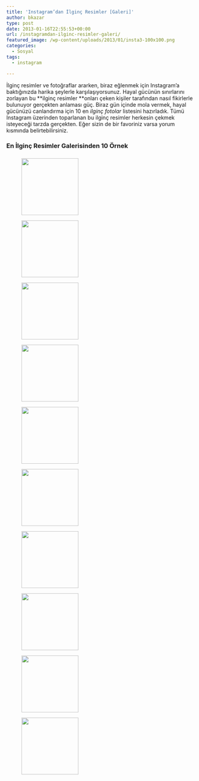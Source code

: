 ```yaml
---
title: 'Instagram’dan İlginç Resimler [Galeri]'
author: bkazar
type: post
date: 2013-01-16T22:55:53+00:00
url: /instagramdan-ilginc-resimler-galeri/
featured_image: /wp-content/uploads/2013/01/insta3-100x100.png
categories:
  - Sosyal
tags:
  - instagram

---
```

İlginç resimler ve fotoğraflar ararken, biraz eğlenmek için Instagram&#8217;a baktığınızda harika şeylerle karşılaşıyorsunuz. Hayal gücünün sınırlarını zorlayan bu **ilginç resimler **onları çeken kişiler tarafından nasıl fikirlerle bulunuyor gerçekten anlaması güç. Biraz gün içinde mola vermek, hayal gücünüzü canlandırma için 10 en _ilginç fotolar_ listesini hazırladık. Tümü Instagram üzerinden toparlanan bu ilginç resimler herkesin çekmek isteyeceği tarzda gerçekten. Eğer sizin de bir favoriniz varsa yorum kısmında belirtebilirsiniz.

### En İlginç Resimler Galerisinden 10 Örnek

### <div id='gallery-2' class='gallery galleryid-10998 gallery-columns-5 gallery-size-thumbnail'>
  <figure class='gallery-item'> 
  
  <div class='gallery-icon landscape'>
    <a href='https://www.murekkep.org/instagramdan-ilginc-resimler-galeri/insta3/'><img width="150" height="150" src="https://www.murekkep.org/wp-content/uploads/2013/01/insta3-150x150.png" class="attachment-thumbnail size-thumbnail" alt="" srcset="https://www.murekkep.org/wp-content/uploads/2013/01/insta3-150x150.png 150w, https://www.murekkep.org/wp-content/uploads/2013/01/insta3-250x250.png 250w, https://www.murekkep.org/wp-content/uploads/2013/01/insta3-400x400.png 400w, https://www.murekkep.org/wp-content/uploads/2013/01/insta3-100x100.png 100w, https://www.murekkep.org/wp-content/uploads/2013/01/insta3-50x50.png 50w, https://www.murekkep.org/wp-content/uploads/2013/01/insta3-200x200.png 200w, https://www.murekkep.org/wp-content/uploads/2013/01/insta3-305x305.png 305w, https://www.murekkep.org/wp-content/uploads/2013/01/insta3.png 611w" sizes="(max-width: 150px) 100vw, 150px" /></a>
  </div></figure><figure class='gallery-item'> 
  
  <div class='gallery-icon landscape'>
    <a href='https://www.murekkep.org/instagramdan-ilginc-resimler-galeri/insta4/'><img width="150" height="150" src="https://www.murekkep.org/wp-content/uploads/2013/01/insta4-150x150.png" class="attachment-thumbnail size-thumbnail" alt="" srcset="https://www.murekkep.org/wp-content/uploads/2013/01/insta4-150x150.png 150w, https://www.murekkep.org/wp-content/uploads/2013/01/insta4-250x250.png 250w, https://www.murekkep.org/wp-content/uploads/2013/01/insta4-400x400.png 400w, https://www.murekkep.org/wp-content/uploads/2013/01/insta4-100x100.png 100w, https://www.murekkep.org/wp-content/uploads/2013/01/insta4-50x50.png 50w, https://www.murekkep.org/wp-content/uploads/2013/01/insta4-99x100.png 99w, https://www.murekkep.org/wp-content/uploads/2013/01/insta4-199x200.png 199w, https://www.murekkep.org/wp-content/uploads/2013/01/insta4-305x305.png 305w, https://www.murekkep.org/wp-content/uploads/2013/01/insta4.png 607w" sizes="(max-width: 150px) 100vw, 150px" /></a>
  </div></figure><figure class='gallery-item'> 
  
  <div class='gallery-icon portrait'>
    <a href='https://www.murekkep.org/instagramdan-ilginc-resimler-galeri/insta5/'><img width="150" height="150" src="https://www.murekkep.org/wp-content/uploads/2013/01/insta5-150x150.png" class="attachment-thumbnail size-thumbnail" alt="" srcset="https://www.murekkep.org/wp-content/uploads/2013/01/insta5-150x150.png 150w, https://www.murekkep.org/wp-content/uploads/2013/01/insta5-250x250.png 250w, https://www.murekkep.org/wp-content/uploads/2013/01/insta5-398x400.png 398w, https://www.murekkep.org/wp-content/uploads/2013/01/insta5-100x100.png 100w, https://www.murekkep.org/wp-content/uploads/2013/01/insta5-50x50.png 50w, https://www.murekkep.org/wp-content/uploads/2013/01/insta5-99x100.png 99w, https://www.murekkep.org/wp-content/uploads/2013/01/insta5-199x200.png 199w, https://www.murekkep.org/wp-content/uploads/2013/01/insta5-303x305.png 303w, https://www.murekkep.org/wp-content/uploads/2013/01/insta5.png 607w" sizes="(max-width: 150px) 100vw, 150px" /></a>
  </div></figure><figure class='gallery-item'> 
  
  <div class='gallery-icon landscape'>
    <a href='https://www.murekkep.org/instagramdan-ilginc-resimler-galeri/insta/'><img width="150" height="150" src="https://www.murekkep.org/wp-content/uploads/2013/01/insta-150x150.jpg" class="attachment-thumbnail size-thumbnail" alt="" srcset="https://www.murekkep.org/wp-content/uploads/2013/01/insta-150x150.jpg 150w, https://www.murekkep.org/wp-content/uploads/2013/01/insta-250x250.jpg 250w, https://www.murekkep.org/wp-content/uploads/2013/01/insta-400x400.jpg 400w, https://www.murekkep.org/wp-content/uploads/2013/01/insta-100x100.jpg 100w, https://www.murekkep.org/wp-content/uploads/2013/01/insta-50x50.jpg 50w, https://www.murekkep.org/wp-content/uploads/2013/01/insta-200x200.jpg 200w, https://www.murekkep.org/wp-content/uploads/2013/01/insta-305x305.jpg 305w, https://www.murekkep.org/wp-content/uploads/2013/01/insta.jpg 554w" sizes="(max-width: 150px) 100vw, 150px" /></a>
  </div></figure><figure class='gallery-item'> 
  
  <div class='gallery-icon landscape'>
    <a href='https://www.murekkep.org/instagramdan-ilginc-resimler-galeri/insta8/'><img width="150" height="150" src="https://www.murekkep.org/wp-content/uploads/2013/01/insta8-150x150.png" class="attachment-thumbnail size-thumbnail" alt="" srcset="https://www.murekkep.org/wp-content/uploads/2013/01/insta8-150x150.png 150w, https://www.murekkep.org/wp-content/uploads/2013/01/insta8-250x250.png 250w, https://www.murekkep.org/wp-content/uploads/2013/01/insta8-400x397.png 400w, https://www.murekkep.org/wp-content/uploads/2013/01/insta8-100x100.png 100w, https://www.murekkep.org/wp-content/uploads/2013/01/insta8-50x50.png 50w, https://www.murekkep.org/wp-content/uploads/2013/01/insta8-201x200.png 201w, https://www.murekkep.org/wp-content/uploads/2013/01/insta8-307x305.png 307w, https://www.murekkep.org/wp-content/uploads/2013/01/insta8.png 610w" sizes="(max-width: 150px) 100vw, 150px" /></a>
  </div></figure><figure class='gallery-item'> 
  
  <div class='gallery-icon landscape'>
    <a href='https://www.murekkep.org/instagramdan-ilginc-resimler-galeri/insta10/'><img width="150" height="150" src="https://www.murekkep.org/wp-content/uploads/2013/01/insta10-150x150.png" class="attachment-thumbnail size-thumbnail" alt="" srcset="https://www.murekkep.org/wp-content/uploads/2013/01/insta10-150x150.png 150w, https://www.murekkep.org/wp-content/uploads/2013/01/insta10-250x250.png 250w, https://www.murekkep.org/wp-content/uploads/2013/01/insta10-400x397.png 400w, https://www.murekkep.org/wp-content/uploads/2013/01/insta10-100x100.png 100w, https://www.murekkep.org/wp-content/uploads/2013/01/insta10-50x50.png 50w, https://www.murekkep.org/wp-content/uploads/2013/01/insta10-201x200.png 201w, https://www.murekkep.org/wp-content/uploads/2013/01/insta10-307x305.png 307w, https://www.murekkep.org/wp-content/uploads/2013/01/insta10.png 611w" sizes="(max-width: 150px) 100vw, 150px" /></a>
  </div></figure><figure class='gallery-item'> 
  
  <div class='gallery-icon portrait'>
    <a href='https://www.murekkep.org/instagramdan-ilginc-resimler-galeri/insta9/'><img width="150" height="150" src="https://www.murekkep.org/wp-content/uploads/2013/01/insta9-150x150.png" class="attachment-thumbnail size-thumbnail" alt="" srcset="https://www.murekkep.org/wp-content/uploads/2013/01/insta9-150x150.png 150w, https://www.murekkep.org/wp-content/uploads/2013/01/insta9-250x250.png 250w, https://www.murekkep.org/wp-content/uploads/2013/01/insta9-100x100.png 100w" sizes="(max-width: 150px) 100vw, 150px" /></a>
  </div></figure><figure class='gallery-item'> 
  
  <div class='gallery-icon portrait'>
    <a href='https://www.murekkep.org/instagramdan-ilginc-resimler-galeri/insta6/'><img width="150" height="150" src="https://www.murekkep.org/wp-content/uploads/2013/01/insta6-150x150.png" class="attachment-thumbnail size-thumbnail" alt="" srcset="https://www.murekkep.org/wp-content/uploads/2013/01/insta6-150x150.png 150w, https://www.murekkep.org/wp-content/uploads/2013/01/insta6-250x250.png 250w, https://www.murekkep.org/wp-content/uploads/2013/01/insta6-400x400.png 400w, https://www.murekkep.org/wp-content/uploads/2013/01/insta6-100x100.png 100w, https://www.murekkep.org/wp-content/uploads/2013/01/insta6-50x50.png 50w, https://www.murekkep.org/wp-content/uploads/2013/01/insta6-99x100.png 99w, https://www.murekkep.org/wp-content/uploads/2013/01/insta6-199x200.png 199w, https://www.murekkep.org/wp-content/uploads/2013/01/insta6-304x305.png 304w, https://www.murekkep.org/wp-content/uploads/2013/01/insta6.png 610w" sizes="(max-width: 150px) 100vw, 150px" /></a>
  </div></figure><figure class='gallery-item'> 
  
  <div class='gallery-icon landscape'>
    <a href='https://www.murekkep.org/instagramdan-ilginc-resimler-galeri/insta2/'><img width="150" height="150" src="https://www.murekkep.org/wp-content/uploads/2013/01/insta2-150x150.png" class="attachment-thumbnail size-thumbnail" alt="" srcset="https://www.murekkep.org/wp-content/uploads/2013/01/insta2-150x150.png 150w, https://www.murekkep.org/wp-content/uploads/2013/01/insta2-250x250.png 250w, https://www.murekkep.org/wp-content/uploads/2013/01/insta2-400x398.png 400w, https://www.murekkep.org/wp-content/uploads/2013/01/insta2-100x100.png 100w, https://www.murekkep.org/wp-content/uploads/2013/01/insta2-50x50.png 50w, https://www.murekkep.org/wp-content/uploads/2013/01/insta2-200x200.png 200w, https://www.murekkep.org/wp-content/uploads/2013/01/insta2-306x305.png 306w, https://www.murekkep.org/wp-content/uploads/2013/01/insta2.png 612w" sizes="(max-width: 150px) 100vw, 150px" /></a>
  </div></figure><figure class='gallery-item'> 
  
  <div class='gallery-icon landscape'>
    <a href='https://www.murekkep.org/instagramdan-ilginc-resimler-galeri/insta7/'><img width="150" height="150" src="https://www.murekkep.org/wp-content/uploads/2013/01/insta7-150x150.png" class="attachment-thumbnail size-thumbnail" alt="" srcset="https://www.murekkep.org/wp-content/uploads/2013/01/insta7-150x150.png 150w, https://www.murekkep.org/wp-content/uploads/2013/01/insta7-250x250.png 250w, https://www.murekkep.org/wp-content/uploads/2013/01/insta7-100x100.png 100w, https://www.murekkep.org/wp-content/uploads/2013/01/insta7-50x50.png 50w, https://www.murekkep.org/wp-content/uploads/2013/01/insta7-101x100.png 101w, https://www.murekkep.org/wp-content/uploads/2013/01/insta7-202x200.png 202w" sizes="(max-width: 150px) 100vw, 150px" /></a>
  </div></figure>
</div>